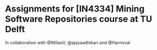 # Assignments for [IN4334] Mining Software Repositories course at TU Delft

In collaboration with @MiliasV, @ajayaadhikari and @Harrisval

